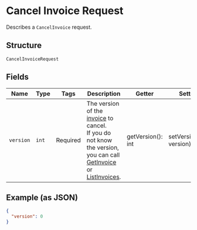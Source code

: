 
# Cancel Invoice Request

Describes a `CancelInvoice` request.

## Structure

`CancelInvoiceRequest`

## Fields

| Name | Type | Tags | Description | Getter | Setter |
|  --- | --- | --- | --- | --- | --- |
| `version` | `int` | Required | The version of the [invoice](#type-invoice) to cancel.<br>If you do not know the version, you can call<br>[GetInvoice](#endpoint-Invoices-GetInvoice) or [ListInvoices](#endpoint-Invoices-ListInvoices). | getVersion(): int | setVersion(int version): void |

## Example (as JSON)

```json
{
  "version": 0
}
```

